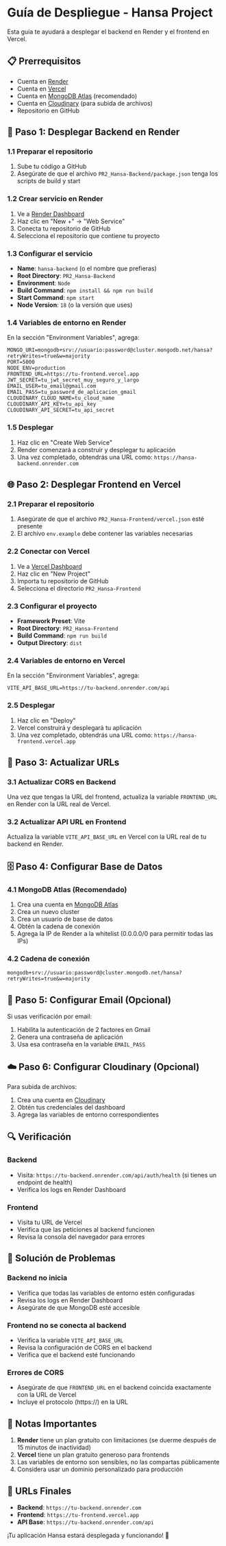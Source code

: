 # Guía de Despliegue - Hansa Project

Esta guía te ayudará a desplegar el backend en Render y el frontend en Vercel.

## 📋 Prerrequisitos

- Cuenta en [Render](https://render.com)
- Cuenta en [Vercel](https://vercel.com)
- Cuenta en [MongoDB Atlas](https://www.mongodb.com/atlas) (recomendado)
- Cuenta en [Cloudinary](https://cloudinary.com) (para subida de archivos)
- Repositorio en GitHub

## 🚀 Paso 1: Desplegar Backend en Render

### 1.1 Preparar el repositorio
1. Sube tu código a GitHub
2. Asegúrate de que el archivo `PR2_Hansa-Backend/package.json` tenga los scripts de build y start

### 1.2 Crear servicio en Render
1. Ve a [Render Dashboard](https://dashboard.render.com)
2. Haz clic en "New +" → "Web Service"
3. Conecta tu repositorio de GitHub
4. Selecciona el repositorio que contiene tu proyecto

### 1.3 Configurar el servicio
- **Name**: `hansa-backend` (o el nombre que prefieras)
- **Root Directory**: `PR2_Hansa-Backend`
- **Environment**: `Node`
- **Build Command**: `npm install && npm run build`
- **Start Command**: `npm start`
- **Node Version**: `18` (o la versión que uses)

### 1.4 Variables de entorno en Render
En la sección "Environment Variables", agrega:

```
MONGO_URI=mongodb+srv://usuario:password@cluster.mongodb.net/hansa?retryWrites=true&w=majority
PORT=5000
NODE_ENV=production
FRONTEND_URL=https://tu-frontend.vercel.app
JWT_SECRET=tu_jwt_secret_muy_seguro_y_largo
EMAIL_USER=tu_email@gmail.com
EMAIL_PASS=tu_password_de_aplicacion_gmail
CLOUDINARY_CLOUD_NAME=tu_cloud_name
CLOUDINARY_API_KEY=tu_api_key
CLOUDINARY_API_SECRET=tu_api_secret
```

### 1.5 Desplegar
1. Haz clic en "Create Web Service"
2. Render comenzará a construir y desplegar tu aplicación
3. Una vez completado, obtendrás una URL como: `https://hansa-backend.onrender.com`

## 🌐 Paso 2: Desplegar Frontend en Vercel

### 2.1 Preparar el repositorio
1. Asegúrate de que el archivo `PR2_Hansa-Frontend/vercel.json` esté presente
2. El archivo `env.example` debe contener las variables necesarias

### 2.2 Conectar con Vercel
1. Ve a [Vercel Dashboard](https://vercel.com/dashboard)
2. Haz clic en "New Project"
3. Importa tu repositorio de GitHub
4. Selecciona el directorio `PR2_Hansa-Frontend`

### 2.3 Configurar el proyecto
- **Framework Preset**: Vite
- **Root Directory**: `PR2_Hansa-Frontend`
- **Build Command**: `npm run build`
- **Output Directory**: `dist`

### 2.4 Variables de entorno en Vercel
En la sección "Environment Variables", agrega:

```
VITE_API_BASE_URL=https://tu-backend.onrender.com/api
```

### 2.5 Desplegar
1. Haz clic en "Deploy"
2. Vercel construirá y desplegará tu aplicación
3. Una vez completado, obtendrás una URL como: `https://hansa-frontend.vercel.app`

## 🔄 Paso 3: Actualizar URLs

### 3.1 Actualizar CORS en Backend
Una vez que tengas la URL del frontend, actualiza la variable `FRONTEND_URL` en Render con la URL real de Vercel.

### 3.2 Actualizar API URL en Frontend
Actualiza la variable `VITE_API_BASE_URL` en Vercel con la URL real de tu backend en Render.

## 🗄️ Paso 4: Configurar Base de Datos

### 4.1 MongoDB Atlas (Recomendado)
1. Crea una cuenta en [MongoDB Atlas](https://www.mongodb.com/atlas)
2. Crea un nuevo cluster
3. Crea un usuario de base de datos
4. Obtén la cadena de conexión
5. Agrega la IP de Render a la whitelist (0.0.0.0/0 para permitir todas las IPs)

### 4.2 Cadena de conexión
```
mongodb+srv://usuario:password@cluster.mongodb.net/hansa?retryWrites=true&w=majority
```

## 📧 Paso 5: Configurar Email (Opcional)

Si usas verificación por email:
1. Habilita la autenticación de 2 factores en Gmail
2. Genera una contraseña de aplicación
3. Usa esa contraseña en la variable `EMAIL_PASS`

## ☁️ Paso 6: Configurar Cloudinary (Opcional)

Para subida de archivos:
1. Crea una cuenta en [Cloudinary](https://cloudinary.com)
2. Obtén tus credenciales del dashboard
3. Agrega las variables de entorno correspondientes

## 🔍 Verificación

### Backend
- Visita: `https://tu-backend.onrender.com/api/auth/health` (si tienes un endpoint de health)
- Verifica los logs en Render Dashboard

### Frontend
- Visita tu URL de Vercel
- Verifica que las peticiones al backend funcionen
- Revisa la consola del navegador para errores

## 🚨 Solución de Problemas

### Backend no inicia
- Verifica que todas las variables de entorno estén configuradas
- Revisa los logs en Render Dashboard
- Asegúrate de que MongoDB esté accesible

### Frontend no se conecta al backend
- Verifica la variable `VITE_API_BASE_URL`
- Revisa la configuración de CORS en el backend
- Verifica que el backend esté funcionando

### Errores de CORS
- Asegúrate de que `FRONTEND_URL` en el backend coincida exactamente con la URL de Vercel
- Incluye el protocolo (https://) en la URL

## 📝 Notas Importantes

1. **Render** tiene un plan gratuito con limitaciones (se duerme después de 15 minutos de inactividad)
2. **Vercel** tiene un plan gratuito generoso para frontends
3. Las variables de entorno son sensibles, no las compartas públicamente
4. Considera usar un dominio personalizado para producción

## 🔗 URLs Finales

- **Backend**: `https://tu-backend.onrender.com`
- **Frontend**: `https://tu-frontend.vercel.app`
- **API Base**: `https://tu-backend.onrender.com/api`

¡Tu aplicación Hansa estará desplegada y funcionando! 🎉
